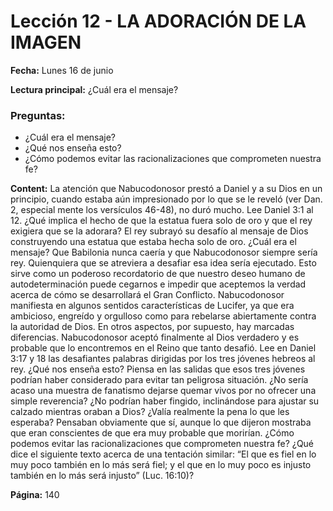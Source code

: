 # Lección 12 - LA ADORACIÓN DE LA IMAGEN

**Fecha:** Lunes 16 de junio

**Lectura principal:** ¿Cuál era el mensaje?

### Preguntas:
- ¿Cuál era el mensaje?
- ¿Qué nos enseña esto?
- ¿Cómo podemos evitar las racionalizaciones que comprometen nuestra fe?


**Content:** 
La atención que Nabucodonosor prestó a Daniel y a su Dios en un principio,
cuando estaba aún impresionado por lo que se le reveló (ver Dan. 2, especial­
mente los versículos 46-48), no duró mucho.
Lee Daniel 3:1 al 12. ¿Qué implica el hecho de que la estatua fuera solo
de oro y que el rey exigiera que se la adorara?
El rey subrayó su desafío al mensaje de Dios construyendo una estatua que
estaba hecha solo de oro. ¿Cuál era el mensaje? Que Babilonia nunca caería y
que Nabucodonosor siempre sería rey. Quienquiera que se atreviera a desafiar esa
idea sería ejecutado. Esto sirve como un poderoso recordatorio de que nuestro
deseo humano de autodeterminación puede cegarnos e impedir que aceptemos
la verdad acerca de cómo se desarrollará el Gran Conflicto.
Nabucodonosor manifiesta en algunos sentidos características de Lucifer,
ya que era ambicioso, engreído y orgulloso como para rebelarse abiertamente
contra la autoridad de Dios. En otros aspectos, por supuesto, hay marcadas
diferencias. Nabucodonosor aceptó finalmente al Dios verdadero y es probable
que lo encontremos en el Reino que tanto desafió.
Lee en Daniel 3:17 y 18 las desafiantes palabras dirigidas por los tres
jóvenes hebreos al rey. ¿Qué nos enseña esto?
Piensa en las salidas que esos tres jóvenes podrían haber considerado para
evitar tan peligrosa situación. ¿No sería acaso una muestra de fanatismo dejarse
quemar vivos por no ofrecer una simple reverencia? ¿No podrían haber fingido,
inclinándose para ajustar su calzado mientras oraban a Dios? ¿Valía realmente
la pena lo que les esperaba? Pensaban obviamente que sí, aunque lo que dijeron
mostraba que eran conscientes de que era muy probable que morirían.
¿Cómo podemos evitar las racionalizaciones que comprometen nuestra fe? ¿Qué
dice el siguiente texto acerca de una tentación similar: “El que es fiel en lo muy
poco también en lo más será fiel; y el que en lo muy poco es injusto también en
lo más será injusto” (Luc. 16:10)?

**Página:** 140